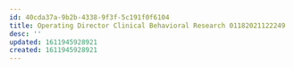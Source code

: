 ```yaml
---
id: 40cda37a-9b2b-4338-9f3f-5c191f0f6104
title: Operating Director Clinical Behavioral Research 01182021122249
desc: ''
updated: 1611945928921
created: 1611945928921
---
```


